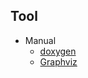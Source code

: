 ## Tool

+ Manual
    + [doxygen](http://www.stack.nl/~dimitri/doxygen/)
    + [Graphviz](https://www.graphviz.org/)
